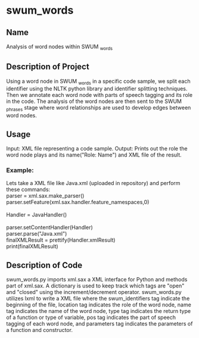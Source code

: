 # swum_words
## Name
Analysis of word nodes within SWUM <sub>words</sub>
## Description of Project
Using a word node in SWUM <sub>words</sub> in a specific code sample, we split each identifier using the NLTK python library and identifier splitting techniques. Then we annotate each word node with parts of speech tagging and its role in the code. The analysis of the word nodes are then sent to the SWUM <sub>phrases</sub> stage where word relationships are used to develop edges between word nodes.
## Usage 
Input: XML file representing a code sample. 
Output: Prints out the role the word node plays and its name("Role: Name") and XML file of the result.
### Example: 
Lets take a XML file like Java.xml (uploaded in repository) and perform these commands:
    </br> parser = xml.sax.make_parser()
    </br> parser.setFeature(xml.sax.handler.feature_namespaces,0)  
    </br> Handler = JavaHandler()  
    </br> parser.setContentHandler(Handler)
    </br> parser.parse("Java.xml")
    </br> finalXMLResult = prettify(Handler.xmlResult) 
    </br> print(finalXMLResult)
## Description of Code
swum_words.py imports xml.sax a XML interface for Python and methods part of xml.sax. A dictionary is used to keep track which tags are "open" and "closed" using the increment/decrement operator. swum_words.py utilizes lxml to write a XML file where the swum_identifiers tag indicate the beginning of the file, location tag indicates the role of the word node, name tag indicates the name of the word node, type tag indicates the return type of a function or type of variable, pos tag indicates the part of speech tagging of each word node, and parameters tag indicates the parameters of a function and constructor.
